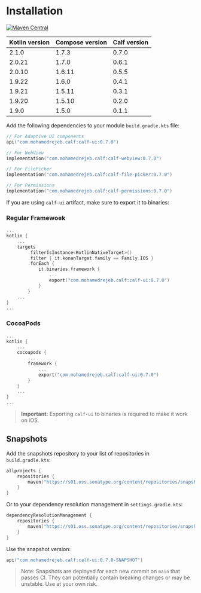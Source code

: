 # Installation

[![Maven Central](https://img.shields.io/maven-central/v/com.mohamedrejeb.calf/calf-ui)](https://search.maven.org/search?q=g:%22com.mohamedrejeb.calf%22%20AND%20a:%calf-ui%22)

| Kotlin version | Compose version | Calf version |
|----------------|-----------------|--------------|
| 2.1.0          | 1.7.3           | 0.7.0        |
| 2.0.21         | 1.7.0           | 0.6.1        |
| 2.0.10         | 1.6.11          | 0.5.5        |
| 1.9.22         | 1.6.0           | 0.4.1        |
| 1.9.21         | 1.5.11          | 0.3.1        |
| 1.9.20         | 1.5.10          | 0.2.0        |
| 1.9.0          | 1.5.0           | 0.1.1        |

Add the following dependencies to your module `build.gradle.kts` file:

```kotlin
// For Adaptive UI components
api("com.mohamedrejeb.calf:calf-ui:0.7.0")

// For WebView
implementation("com.mohamedrejeb.calf:calf-webview:0.7.0")

// For FilePicker
implementation("com.mohamedrejeb.calf:calf-file-picker:0.7.0")

// For Permissions
implementation("com.mohamedrejeb.calf:calf-permissions:0.7.0")
```

If you are using `calf-ui` artifact, make sure to export it to binaries:

### Regular Framewoek
```kotlin
...
kotlin {
    ...
    targets
        .filterIsInstance<KotlinNativeTarget>()
        .filter { it.konanTarget.family == Family.IOS }
        .forEach {
            it.binaries.framework {
                ...
                export("com.mohamedrejeb.calf:calf-ui:0.7.0")
            }
        }
    ...
}
...
```

### CocoaPods
```kotlin
...
kotlin {
    ...
    cocoapods {
        ...
        framework {
            ...
            export("com.mohamedrejeb.calf:calf-ui:0.7.0")
        }
    }
    ...
}
...
```

> **Important:** Exporting `calf-ui` to binaries is required to make it work on iOS.

## Snapshots

Add the snapshots repository to your list of repositories in `build.gradle.kts`:

```kotlin
allprojects {
    repositories {
        maven("https://s01.oss.sonatype.org/content/repositories/snapshots")
    }
}
```

Or to your dependency resolution management in `settings.gradle.kts`:

```kotlin
dependencyResolutionManagement {
    repositories {
        maven("https://s01.oss.sonatype.org/content/repositories/snapshots")
    }
}
```

Use the snapshot version:

```kotlin
api("com.mohamedrejeb.calf:calf-ui:0.7.0-SNAPSHOT")
```

>Note: Snapshots are deployed for each new commit on `main` that passes CI. They can potentially contain breaking changes or may be unstable. Use at your own risk.